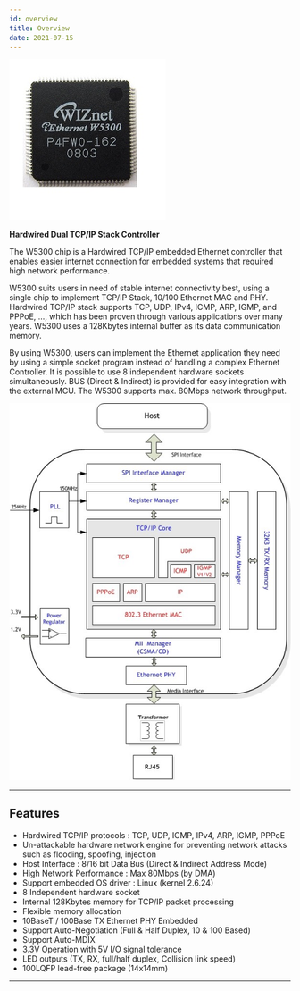 ```yaml
---
id: overview
title: Overview
date: 2021-07-15
---
```


![](/img/products/w5300/w5300_280.jpg)

**Hardwired Dual TCP/IP Stack Controller**

The W5300 chip is a Hardwired TCP/IP embedded Ethernet controller that enables easier internet connection for embedded systems that required high network performance.

W5300 suits users in need of stable internet connectivity best, using a single chip to implement TCP/IP Stack, 10/100 Ethernet MAC and PHY. Hardwired TCP/IP stack supports TCP, UDP, IPv4, ICMP, ARP, IGMP, and PPPoE, …, which has been proven through various applications over many years. W5300 uses a 128Kbytes internal buffer as its data communication memory.

By using W5300, users can implement the Ethernet application they need by using a simple socket program instead of handling a complex Ethernet Controller. It is possible to use 8 independent hardware sockets simultaneously. BUS (Direct & Indirect) is provided for easy integration with the external MCU. The W5300 supports max. 80Mbps network throughput.

![](/img/products/w5300/w5500_blockdiagram.jpg)

-----

## Features

- Hardwired TCP/IP protocols : TCP, UDP, ICMP, IPv4, ARP, IGMP, PPPoE
- Un-attackable hardware network engine for preventing network attacks such as flooding, spoofing, injection
- Host Interface : 8/16 bit Data Bus (Direct & Indirect Address Mode)
- High Network Performance : Max 80Mbps (by DMA)
- Support embedded OS driver : Linux (kernel 2.6.24)
- 8 Independent hardware socket
- Internal 128Kbytes memory for TCP/IP packet processing
- Flexible memory allocation
- 10BaseT / 100Base TX Ethernet PHY Embedded
- Support Auto-Negotiation (Full & Half Duplex, 10 & 100 Based)
- Support Auto-MDIX
- 3.3V Operation with 5V I/O signal tolerance
- LED outputs (TX, RX, full/half duplex, Collision link speed)
- 100LQFP lead-free package (14x14mm)

-----